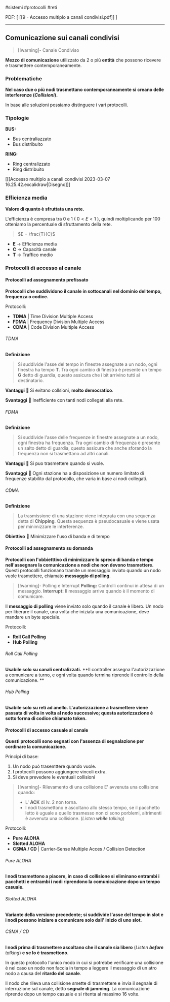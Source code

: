 #sistemi #protocolli #reti

PDF: [ [[9 - Accesso multiplo a canali condivisi.pdf]] ]

---

## Comunicazione sui canali condivisi

> [!warning]- Canale Condiviso
> 
**Mezzo di comunicazione** utilizzato da 2 o più **entità** che possono ricevere e trasmettere contemporaneamente.

### Problematiche
**Nel caso due o più nodi trasmettano contemporaneamente si creano delle interferenze (*Collisioni*).**

In base alle soluzioni possiamo distinguere i vari protocolli.

### Tipologie
**BUS:**
- Bus centraliazzato
- Bus distribuito

**RING:**
- Ring centralizzato
- Ring distribuito

\[[[Accesso multiplo a canali condivisi 2023-03-07 16.25.42.excalidraw|Disegno]]]

### Efficienza media
**Valore di quanto è sfruttata una rete.**

L'efficienza è compresa tra 0 e 1 ( $0 < E < 1$ ), quindi moltiplicando per 100 otteniamo la percentuale di sfruttamento della rete. 

>  $E = \frac{T}{C}$

- **E** ->  Efficienza media
- **C** -> Capacità canale
- **T** -> Traffico medio

### Protocolli di accesso al canale
#### Protocolli ad assegnamento prefissato
**Protocolli che suddividono il canale in sottocanali nel dominio del tempo, frequenza o codice.**

Protocolli:
- **TDMA** | Time Division Multiple Access
- **FDMA** | Frequency Division Multiple Access
- **CDMA** | Code Division Multiple Access

###### TDMA
**Definizione**
>Si suddivide l'asse del tempo in finestre assegnate a un nodo, ogni finestra ha tempo **T**. Tra ogni cambio di finestra è presente un tempo **G** detto di guardia, questo assicura che i bit arrivino tutti al destinatario. 

**Vantaggi**
󰘍 Si evitano collsioni, **molto democratico**.

**Svantaggi**
󰘍 Inefficiente con tanti nodi collegati alla rete.

###### FDMA
**Definizione**
> Si suddivide l'asse delle frequenze in finestre assegnate a un nodo, ogni finestra ha frequenza. Tra ogni cambio di frequenza è presente un salto detto di guardia, questo assicura che anche sforando la frequenza non si trasmettano ad altri canali. 

**Vantaggi**
󰘍 Si puo trasmettere quando si vuole.

**Svantaggi**
󰘍 Ogni stazione ha a disposizione un numero limitato di frequenze stabilito dal protocollo, che varia in base ai nodi collegati.

###### CDMA
**Definizione**
> La trasmissione di una stazione viene integrata con una sequenza detta di **Chipping**. Questa sequenza è pseudocasuale e viene usata per minimizzare le interferenze. 

**Obiettivo**
󰘍 Minimizzare l'uso di banda e di tempo

#### Protocolli ad assegnamento su domanda 
**Protocolli con l'obbietttivo di minimizzare lo spreco di banda e tempo nell'assegnare la comunicazione a nodi che non devono trasmettere.**
Questi protocolli funzionano tramite un messaggio inviato quando un nodo vuole trasmettere, chiamato **messaggio di polling**.

> [!warning]- Polling e Interrupt
> **Polling:** Controlli continui in attesa di un messaggio.
> **Interrupt:** Il messaggio arriva quando è il momento di comunicare.

Il **messaggio di polling** viene inviato solo quando il canale è libero. Un nodo per liberare il canale, una volta che iniziata una comunicazione, deve mandare un byte speciale.

Protocolli:
- **Roll Call Polling**
- **Hub Polling**

###### Roll Call Polling
**Usabile solo su canali centralizzati.**
**Il controller assegna l'autorizzazione a comunicare a turno, e ogni volta quando termina riprende il controllo della comunicazione. **

###### Hub Polling
**Usabile solo su reti ad anello.**
**L'autorizzazione a trasmettere viene passata di volta in volta al nodo successivo; questa autorizzazione è sotto forma di codice chiamato token.**

#### Protocolli di accesso casuale al canale
**Questi protocolli sono segnati con l'assenza di segnalazione per cordinare la comunicazione.**

Princìpi di base:
1. Un nodo può trasemttere quando vuole.
2. I protocolli possono aggiungere vincoli extra.
3. Si deve prevedere le eventuali collisioni

> [!warning]- Rilevamento di una collisione
> E' avvenuta una collisione quando:
> - L' **ACK** di lv. 2 non torna.
> - I nodi trasmettono e ascoltano allo stesso tempo, se il pacchetto letto è uguale a quello trasmesso non ci sono porblemi, altrimenti è avvenuta una collisione. (*Listen* ***while*** *talking*)


Protocolli:
- **Pure ALOHA**
- **Slotted ALOHA**
- **CSMA / CD** | Carrier-Sense Multiple Acces / Collision Detection

###### Pure ALOHA
**I nodi trasmettono a piacere, in caso di collisione si eliminano entrambi i pacchetti e entrambi i nodi riprendono la comunicazione dopo un tempo casuale.**

###### Slotted ALOHA
**Variante della versione precedente; si suddivide l'asse del tempo in slot e i nodi possono iniziare a comunicare solo dall' inizio di uno slot.**

###### CSMA / CD
**I nodi prima di trasmettere ascoltano che il canale sia libero** (*Listen* ***before*** *talking*) **e se lo è trasmettono.**

In questo protocollo l'unico modo in cui si potrebbe verificare una collisione è nel caso un nodo non faccia in tempo a leggere il messaggio di un atro nodo a causa del **ritardo del canale**.

Il nodo che rileva una collisione smette di trasmettere e invia il segnale di interruzione sul canale, detto **segnale di jamming**.
La comunicazione riprende dopo un tempo casuale e si ritenta al massimo 16 volte.